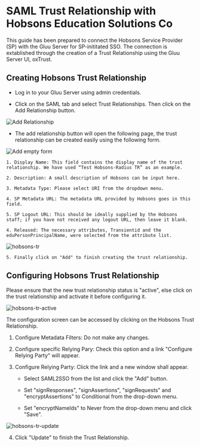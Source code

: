 # SAML Trust Relationship with Hobsons Education Solutions Co

This guide has been prepared to connect the Hobsons Service Provider (SP) with the Gluu Server for SP-inititated SSO.
The connection is extablished through the creation of a Trust Relationship using the Gluu Server UI, oxTrust.

## Creating Hobsons Trust Relationship

* Log in to your Gluu Server using admin credentials.

* Click on the SAML tab and select Trust Relationships. Then click on the Add Relationship button.

![Add Relationship](https://raw.githubusercontent.com/GluuFederation/docs/master/sources/img/oxTrust/admin_saml_create.png)

* The add relationship button will open the following page, the trust relationship can be created easily using the following form.

![Add empty form](https://raw.githubusercontent.com/GluuFederation/docs/master/sources/img/oxTrust/admin_saml_newTR.png)

	1. Display Name: This field contains the display name of the trust relationship. We have used “Test Hobsons-Radius TR” as an example.

	2. Description: A small description of Hobsons can be input here.

	3. Metadata Type: Please select URI from the dropdown menu.

	4. SP Metadata URL: The metadata URL provided by Hobsons goes in this field.

	5. SP Logout URL: This should be ideally supplied by the Hobsons staff; if you have not received any logout URL, then leave it blank.

	4. Released: The necessary attributes, Transientid and the eduPersonPrincipalName, were selected from the attribute list.
 
![hobsons-tr](https://raw.githubusercontent.com/GluuFederation/docs/master/sources/img/sp_setup/hobsons-tr.jpeg)

	5. Finally click on "Add" to finish creating the trust relationship.

## Configuring Hobsons Trust Relationship

Please ensure that the new trust relationship status is "active", else click on the trust relationship and activate it before configuring it.

![hobsons-tr-active](https://raw.githubusercontent.com/GluuFederation/docs/master/sources/img/sp_setup/hobsons-tr-active.jpeg)

The configuration screen can be accessed by clicking on the Hobsons Trust Relationship.

1. Configure Metadata Filters: Do not make any changes.

2. Configure specific Relying Pary: Check this option and a link "Configure Relying Party" will appear.

3. Configure Relying Party: Click the link and a new window shall appear.

	* Select SAML2SSO from the list and click the "Add" button.

	* Set "signResponses", "signAssertions", "signRequests" and "encryptAssertions" to Conditional from the drop-down menu.

	* Set "encryptNameIds" to Never from the drop-down menu and click "Save".

![hobsons-tr-update](https://raw.githubusercontent.com/GluuFederation/docs/master/sources/img/sp_setup/hobsons-tr-update.jpeg)

4. Click "Update" to finish the Trust Relationship.
